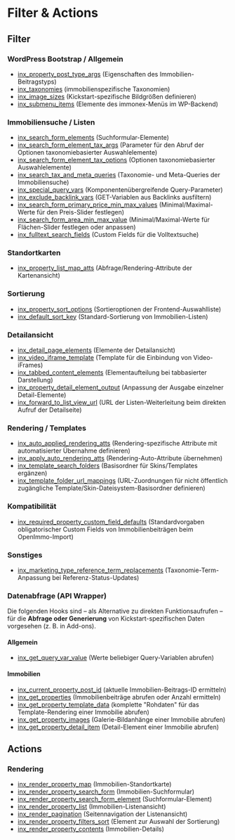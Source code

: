 # Filter & Actions

## Filter

### WordPress Bootstrap / Allgemein

- [inx_property_post_type_args](filter-inx-property-post-type-args) (Eigenschaften des Immobilien-Beitragstyps)
- [inx_taxonomies](filter-inx-taxonomies) (immobilienspezifische Taxonomien)
- [inx_image_sizes](filter-inx-image-sizes) (Kickstart-spezifische Bildgrößen definieren)
- [inx_submenu_items](filter-inx-submenu-items) (Elemente des immonex-Menüs im WP-Backend)

### Immobiliensuche / Listen

- [inx_search_form_elements](filter-inx-search-form-elements) (Suchformular-Elemente)
- [inx_search_form_element_tax_args](filter-inx-search-form-element-tax-args) (Parameter für den Abruf der Optionen taxonomiebasierter Auswahlelemente)
- [inx_search_form_element_tax_options](filter-inx-search-form-element-tax-options) (Optionen taxonomiebasierter Auswahlelemente) 
- [inx_search_tax_and_meta_queries](filter-inx-search-tax-and-meta-queries) (Taxonomie- und Meta-Queries der Immobiliensuche)
- [inx_special_query_vars](filter-inx-special-query-vars) (Komponentenübergreifende Query-Parameter)
- [inx_exclude_backlink_vars](filter-inx-exclude-backlink-vars) (GET-Variablen aus Backlinks ausfiltern)
- [inx_search_form_primary_price_min_max_values](filter-inx-search-form-primary-price-min-max-values) (Minimal/Maximal-Werte für den Preis-Slider festlegen)
- [inx_search_form_area_min_max_value](filter-inx-search-form-area-min-max-value) (Minimal/Maximal-Werte für Flächen-Slider festlegen oder anpassen)
- [inx_fulltext_search_fields](filter-inx-fulltext-search-fields) (Custom Fields für die Volltextsuche)

### Standortkarten

- [inx_property_list_map_atts](filter-inx-property-list-map-atts) (Abfrage/Rendering-Attribute der Kartenansicht)

### Sortierung

- [inx_property_sort_options](filter-inx-property-sort-options) (Sortieroptionen der Frontend-Auswahlliste)
- [inx_default_sort_key](filter-inx-default-sort-key) (Standard-Sortierung von Immobilien-Listen)

### Detailansicht

- [inx_detail_page_elements](filter-inx-detail-page-elements) (Elemente der Detailansicht)
- [inx_video_iframe_template](filter-inx-video-iframe-template) (Template für die Einbindung von Video-iFrames)
- [inx_tabbed_content_elements](filter-inx-tabbed-content-elements) (Elementaufteilung bei tabbasierter Darstellung)
- [inx_property_detail_element_output](filter-inx-property-detail-element-output) (Anpassung der Ausgabe einzelner Detail-Elemente)
- [inx_forward_to_list_view_url](filter-inx-forward-to-list-view-url) (URL der Listen-Weiterleitung beim direkten Aufruf der Detailseite)

### Rendering / Templates

- [inx_auto_applied_rendering_atts](filter-inx-auto-applied-rendering-atts) (Rendering-spezifische Attribute mit automatisierter Übernahme definieren)
- [inx_apply_auto_rendering_atts](filter-inx-apply-auto-rendering-atts) (Rendering-Auto-Attribute übernehmen)
- [inx_template_search_folders](filter-inx-template-search-folders) (Basisordner für Skins/Templates ergänzen)
- [inx_template_folder_url_mappings](filter-inx-template-folder-url-mappings) (URL-Zuordnungen für nicht öffentlich zugängliche Template/Skin-Dateisystem-Basisordner definieren)

### Kompatibilität

- [inx_required_property_custom_field_defaults](filter-inx-required-property-custom-field-defaults) (Standardvorgaben obligatorischer Custom Fields von Immobilienbeiträgen beim OpenImmo-Import)

### Sonstiges

- [inx_marketing_type_reference_term_replacements](filter-inx-marketing-type-reference-term-replacements) (Taxonomie-Term-Anpassung bei Referenz-Status-Updates)

### Datenabfrage (API Wrapper)

Die folgenden Hooks sind – als Alternative zu direkten Funktionsaufrufen – für die **Abfrage oder Generierung** von Kickstart-spezifischen Daten vorgesehen (z. B. in Add-ons).

#### Allgemein

- [inx_get_query_var_value](filter-inx-get-query-var-value) (Werte beliebiger Query-Variablen abrufen)

#### Immobilien

- [inx_current_property_post_id](filter-inx-current-property-post-id) (aktuelle Immobilien-Beitrags-ID ermitteln)
- [inx_get_properties](filter-inx-get-properties) (Immobilienbeiträge abrufen oder Anzahl ermitteln)
- [inx_get_property_template_data](filter-inx-get-property-template-data) (komplette "Rohdaten" für das Template-Rendering einer Immobilie abrufen)
- [inx_get_property_images](filter-inx-get-property-images) (Galerie-Bildanhänge einer Immobilie abrufen)
- [inx_get_property_detail_item](filter-inx-get-property-detail-item) (Detail-Element einer Immobilie abrufen)

## Actions

### Rendering

- [inx_render_property_map](action-inx-render-property-map) (Immobilien-Standortkarte)
- [inx_render_property_search_form](action-inx-render-property-search-form) (Immobilien-Suchformular)
- [inx_render_property_search_form_element](action-inx-render-property-search-form-element) (Suchformular-Element)
- [inx_render_property_list](action-inx-render-property-list) (Immobilien-Listenansicht)
- [inx_render_pagination](action-inx-render-pagination) (Seitennavigation der Listenansicht)
- [inx_render_property_filters_sort](action-inx-render-property-filters-sort) (Element zur Auswahl der Sortierung)
- [inx_render_property_contents](action-inx-render-property-contents) (Immobilien-Details)